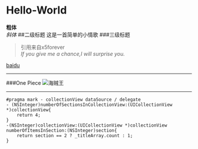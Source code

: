 # Hello-World
**粗体**    
*斜体*
##二级标题
这是一首简单的小情歌
###三级标题
>引用来自x5forever  
*If you give me a chance,I will surprise you.*

 [baidu](http://www.baidu.com)

****************************
###One Piece
![海贼王](http://img4.duitang.com/uploads/item/201506/09/20150609113701_AVuWx.thumb.700_0.gif)

***************************
```objc
#pragma mark - collectionView dataSource / delegate
- (NSInteger)numberOfSectionsInCollectionView:(UICollectionView *)collectionView{
    return 4;
}
-(NSInteger)collectionView:(UICollectionView *)collectionView numberOfItemsInSection:(NSInteger)section{
    return section == 2 ? _titleArray.count : 1;
}
```

